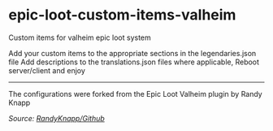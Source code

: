 # epic-loot-custom-items-valheim
Custom items for valheim epic loot system

Add your custom items to the appropriate sections in the legendaries.json file
Add descriptions to the translations.json files where applicable, 
Reboot server/client and enjoy

---

The configurations were forked from the Epic Loot Valheim plugin by Randy Knapp

*Source: [RandyKnapp/Github](https://github.com/RandyKnapp/ValheimMods/tree/main/EpicLoot)*